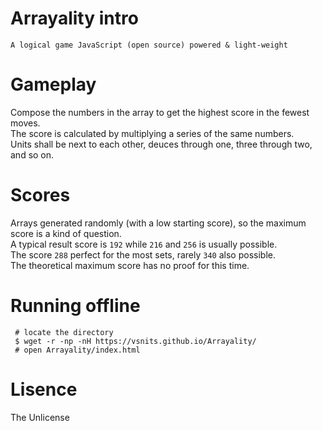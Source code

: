 

# Arrayality intro
    A logical game JavaScript (open source) powered & light-weight

# Gameplay
 Compose the numbers in the array to get the highest score in the fewest moves. <br>
 The score is calculated by multiplying a series of the same numbers. <br>
 Units shall be next to each other, deuces through one, three through two, and so on.

# Scores
  Arrays generated randomly (with a low starting score), so the maximum score is a kind of question. <br>
  A typical result score is `192` while `216` and `256` is usually possible. <br>
  The score `288` perfect for the most sets, rarely `340` also possible. <br>
  The theoretical maximum score has no proof for this time.
   
# Running offline
     
 ```shell
  # locate the directory
  $ wget -r -np -nH https://vsnits.github.io/Arrayality/
  # open Arrayality/index.html
 ```

 # Lisence
   The Unlicense
   
